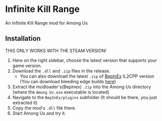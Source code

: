 # Infinite Kill Range
An Infinite Kill Range mod for Among Us

## Installation
THIS ONLY WORKS WITH THE STEAM VERSION!
1. Here on the right sidebar, choose the latest version that supports your game version.
2. Download the `.dll` and `.zip` files in the release.
	- You can also download the latest `.zip` of [BepInEx](https://github.com/BepInEx/BepInEx) IL2CPP version (You can download bleeding edge builds [here](https://builds.bepis.io/projects/bepinex_be))
3. Extract the modloader's(Bepinex) `.zip` into the Among Us directory (where the `Among Us.exe` executable is located)
4. Navigate to the `BepInEx/plugins` subfolder (It should be there, you just extracted it)
5. Copy the mod's `.dll` file there.
6. Start Among Us and try it.

